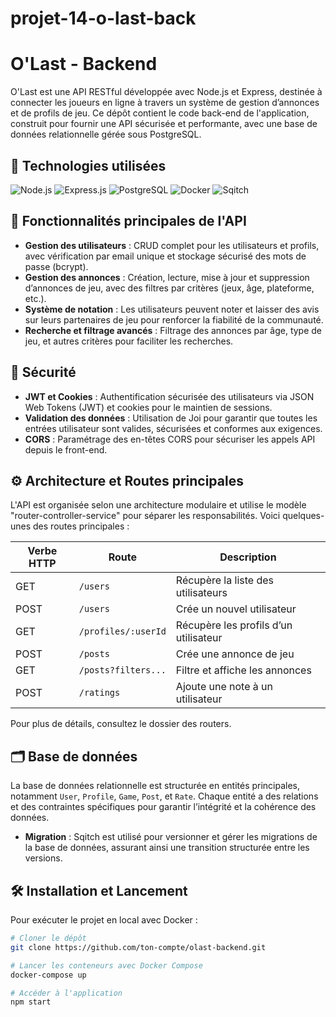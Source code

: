 # projet-14-o-last-back
# O'Last - Backend

O'Last est une API RESTful développée avec Node.js et Express, destinée à connecter les joueurs en ligne à travers un système de gestion d’annonces et de profils de jeu. Ce dépôt contient le code back-end de l'application, construit pour fournir une API sécurisée et performante, avec une base de données relationnelle gérée sous PostgreSQL.

## 🚀 Technologies utilisées
![Node.js](https://img.shields.io/badge/-Node.js-339933?logo=node.js&logoColor=white&style=for-the-badge) 
![Express.js](https://img.shields.io/badge/-Express.js-000000?logo=express&logoColor=white&style=for-the-badge)
![PostgreSQL](https://img.shields.io/badge/-PostgreSQL-4169E1?logo=postgresql&logoColor=white&style=for-the-badge)
![Docker](https://img.shields.io/badge/-Docker-2496ED?logo=docker&logoColor=white&style=for-the-badge)
![Sqitch](https://img.shields.io/badge/-Sqitch-E0A030?logo=data&logoColor=white&style=for-the-badge)

## 🌟 Fonctionnalités principales de l'API
- **Gestion des utilisateurs** : CRUD complet pour les utilisateurs et profils, avec vérification par email unique et stockage sécurisé des mots de passe (bcrypt).
- **Gestion des annonces** : Création, lecture, mise à jour et suppression d’annonces de jeu, avec des filtres par critères (jeux, âge, plateforme, etc.).
- **Système de notation** : Les utilisateurs peuvent noter et laisser des avis sur leurs partenaires de jeu pour renforcer la fiabilité de la communauté.
- **Recherche et filtrage avancés** : Filtrage des annonces par âge, type de jeu, et autres critères pour faciliter les recherches.

## 🔐 Sécurité
- **JWT et Cookies** : Authentification sécurisée des utilisateurs via JSON Web Tokens (JWT) et cookies pour le maintien de sessions.
- **Validation des données** : Utilisation de Joi pour garantir que toutes les entrées utilisateur sont valides, sécurisées et conformes aux exigences.
- **CORS** : Paramétrage des en-têtes CORS pour sécuriser les appels API depuis le front-end.

## ⚙️ Architecture et Routes principales
L'API est organisée selon une architecture modulaire et utilise le modèle "router-controller-service" pour séparer les responsabilités. Voici quelques-unes des routes principales :

| Verbe HTTP | Route                | Description                                  |
|------------|----------------------|----------------------------------------------|
| GET        | `/users`             | Récupère la liste des utilisateurs           |
| POST       | `/users`             | Crée un nouvel utilisateur                   |
| GET        | `/profiles/:userId`  | Récupère les profils d’un utilisateur        |
| POST       | `/posts`             | Crée une annonce de jeu                      |
| GET        | `/posts?filters...`  | Filtre et affiche les annonces               |
| POST       | `/ratings`           | Ajoute une note à un utilisateur             |

Pour plus de détails, consultez le dossier des routers.

## 🗂️ Base de données
La base de données relationnelle est structurée en entités principales, notamment `User`, `Profile`, `Game`, `Post`, et `Rate`. Chaque entité a des relations et des contraintes spécifiques pour garantir l’intégrité et la cohérence des données.

- **Migration** : Sqitch est utilisé pour versionner et gérer les migrations de la base de données, assurant ainsi une transition structurée entre les versions.

## 🛠️ Installation et Lancement
Pour exécuter le projet en local avec Docker :

```bash
# Cloner le dépôt
git clone https://github.com/ton-compte/olast-backend.git

# Lancer les conteneurs avec Docker Compose
docker-compose up

# Accéder à l'application
npm start
